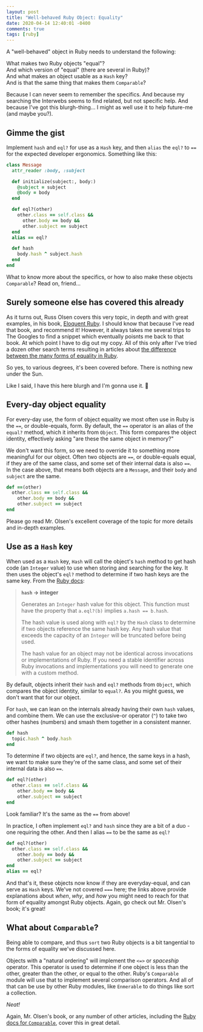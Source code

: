 ```yaml
---
layout: post
title: "Well-behaved Ruby Object: Equality"
date: 2020-04-14 12:40:01 -0400
comments: true
tags: [ruby]
---
```


A "well-behaved" object in Ruby needs to understand the following:

What makes two Ruby objects "equal"?<br>
And which version of "equal" (there are several in Ruby)?<br>
And what makes an object usable as a `Hash` key?<br>
And is that the same thing that makes them `Comparable`?

Because I can never seem to remember the specifics.
And because my searching the Interwebs seems to find related, but not specific help.
And because I've got this blurgh-thing… I might as well use it to help future-me (and maybe you?).

## Gimme the gist

Implement `hash` and `eql?` for use as a `Hash` key, and then `alias` the `eql?` to `==` for the expected developer ergonomics. 
Something like this:

```ruby
class Message
  attr_reader :body, :subject

  def initialize(subject:, body:)
    @subject = subject
    @body = body
  end

  def eql?(other)
    other.class == self.class &&
      other.body == body &&
      other.subject == subject
  end
  alias == eql?

  def hash
    body.hash ^ subject.hash
  end
end
```

What to know more about the specifics, or how to also make these objects `Comparable`?
Read on, friend…

<!-- more -->

## Surely someone else has covered this already

As it turns out, Russ Olsen covers this very topic, in depth and with great examples, in his book, [Eloquent Ruby][eloquent-ruby].
I should know that because I've read that book, and recommend it!
However, it always takes me several trips to The Googles to find a snippet which eventually poisnts me back to that book.
At which point I have to dig out my copy.
All of this only after I've tried a dozen other search terms resulting in articles about [the difference between the many forms of equality in Ruby][diff-equals].

So yes, to various degrees, it's been covered before.
There is nothing new under the Sun.

Like I said, I have this here blurgh and I'm gonna use it. 🤷

## Every-day object equality

For every-day use, the form of object equality we most often use in Ruby is the `==`, or double-equals, form.
By default, the `==` operator is an alias of the `equal?` method, which it inherits from `Object`.
This form compares the object identity, effectively asking "are these the same object in memory?"

We don't want this form, so we need to override it to something more meaningful for our object.
Often two objects are `==`, or double-equals equal, if they are of the same class, and some set of their internal data is also `==`.
In the case above, that means both objects are a `Message`, and their `body` and `subject` are the same.

```ruby
def ==(other)
  other.class == self.class &&
    other.body == body &&
    other.subject == subject
end
```

Please go read Mr. Olsen's excellent coverage of the topic for more details and in-depth examples.

## Use as a `Hash` key

When used as a `Hash` key, `Hash` will call the object's `hash` method to get hash code (an `Integer` value) to use when storing and searching for the key.
It then uses the object's `eql?` method to determine if two hash keys are the same key.
From the [Ruby docs][object-hash-docs]:

> **`hash` → integer**
>
> Generates an `Integer` hash value for this object. This function must have the property that `a.eql?(b)` implies `a.hash == b.hash`.
> 
> The hash value is used along with `eql?` by the `Hash` class to determine if two objects reference the same hash key. Any hash value that exceeds the capacity of an `Integer` will be truncated before being used.
> 
> The hash value for an object may not be identical across invocations or implementations of Ruby. If you need a stable identifier across Ruby invocations and implementations you will need to generate one with a custom method.

By default, objects inherit their `hash` and `eql?` methods from `Object`, which compares the object identity, similar to `equal?`.
As you might guess, we don't want that for our object.

For `hash`, we can lean on the internals already having their own `hash` values, and combine them.
We can use the exclusive-or operator (`^`) to take two other hashes (numbers) and smash them together in a consistent manner.

```ruby
def hash
  topic.hash ^ body.hash
end
```

To determine if two objects are `eql?`, and hence, the same keys in a hash, we want to make sure they're of the same class, and some set of their internal data is also `==`.

```ruby
def eql?(other)
  other.class == self.class &&
    other.body == body &&
    other.subject == subject
end
```

Look familiar?
It's the same as the `==` from above!

In practice, I often implement `eql?` and `hash` since they are a bit of a duo - one requiring the other.
And then I alias `==` to be the same as `eql?`


```ruby
def eql?(other)
  other.class == self.class &&
    other.body == body &&
    other.subject == subject
end
alias == eql?
```

And that's it, these objects now know if they are everyday-equal, and can serve as `Hash` keys.
We've not covered `===` here; the links above provide explanations about _when_, _why_, and _how_ you might need to reach for that form of equality amongst Ruby objects.
Again, go check out Mr. Olsen's book; it's great!

## What about `Comparable`?

Being able to compare, and thus `sort` two Ruby objects is a bit tangential to the forms of equality we've discussed here.

Objects with a "natural ordering" will implement the `<=>` or _spaceship_ operator.
This operator is used to determine if one object is less than the other, greater than the other, or equal to the other.
Ruby's `Comparable` module will use that to implement several comparison operators.
And all of that can be use by other Ruby modules, like `Enmerable` to do things like sort a collection.

_Neat!_

Again, Mr. Olsen's book, or any number of other articles, including the [Ruby docs for `Comparable`][ruby-comparable], cover this in great detail.

[diff-equals]: https://medium.com/@khalidh64/difference-between-eql-equal-in-ruby-2ffa7f073532 "Difference Between ==, eql?, equal? in ruby"
[eloquent-ruby]: https://amzn.to/2RC7Ph3 "Eloquent Ruby, by Russ Olsen"
[object-hash-docs]: https://rubyapi.org/2.7/o/object#method-i-hash "Ruby Docs: Object#hash"
[ruby-comparable]: https://rubyapi.org/2.7/o/comparable "Ruby Docs: Comparable"
